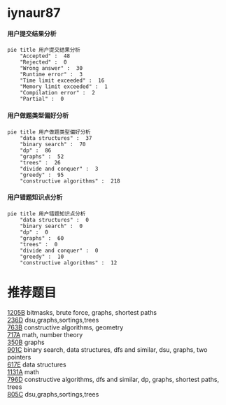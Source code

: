 # iynaur87

<!-- tabs:start -->



#### **用户提交结果分析**

```mermaid
pie title 用户提交结果分析
    "Accepted" :  48
    "Rejected" :  0
    "Wrong answer" :  30
    "Runtime error" :  3
    "Time limit exceeded" :  16
    "Memory limit exceeded" :  1
    "Compilation error" :  2
    "Partial" :  0
```

#### **用户做题类型偏好分析**

```mermaid
pie title 用户做题类型偏好分析
    "data structures" :  37
    "binary search" :  70
    "dp" :  86
    "graphs" :  52
    "trees" :  26
    "divide and conquer" :  3
    "greedy" :  95
    "constructive algorithms" :  218
```
#### **用户错题知识点分析**

```mermaid
pie title 用户错题知识点分析
    "data structures" :  0
    "binary search" :  0
    "dp" :  0
    "graphs" :  60
    "trees" :  0
    "divide and conquer" :  0
    "greedy" :  10
    "constructive algorithms" :  12
```



<!-- tabs:end -->
# 推荐题目
[1205B](https://codeforces.com/contest/1205/problem/B)		bitmasks,
                        brute force,
                        graphs,
                        shortest paths		  
[236D](https://codeforces.com/contest/236/problem/D)		dsu,graphs,sortings,trees		  
[763B](https://codeforces.com/contest/763/problem/B)		constructive algorithms,
                        geometry		  
[717A](https://codeforces.com/contest/717/problem/A)		math,
                        number theory		  
[350B](https://codeforces.com/contest/350/problem/B)		graphs		  
[901C](https://codeforces.com/contest/901/problem/C)		binary search,
                        data structures,
                        dfs and similar,
                        dsu,
                        graphs,
                        two pointers		  
[617E](https://codeforces.com/contest/617/problem/E)		data structures		  
[1131A](https://codeforces.com/contest/1131/problem/A)		math		  
[796D](https://codeforces.com/contest/796/problem/D)		constructive algorithms,
                        dfs and similar,
                        dp,
                        graphs,
                        shortest paths,
                        trees		  
[805C](https://codeforces.com/contest/805/problem/C)		dsu,graphs,sortings,trees		  
